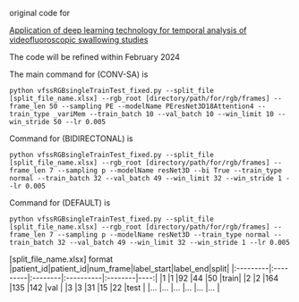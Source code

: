 original code for

[Application of deep learning technology for temporal analysis of videofluoroscopic swallowing studies](https://doi.org/10.1038/s41598-023-44802-3)

The code will be refined within February 2024

The main command for (CONV-SA) is 
```terminal
python vfssRGBsingleTrainTest_fixed.py --split_file [split_file_name.xlsx] --rgb_root [directory/path/for/rgb/frames] --frame_len 50 --sampling PE --modelName PEresNet3D18Attention4 --train_type _variMem --train_batch 10 --val_batch 10 --win_limit 10 --win_stride 50 --lr 0.005
```

Command for (BIDIRECTONAL) is 
```termianl
python vfssRGBsingleTrainTest_fixed.py --split_file [split_file_name.xlsx] --rgb_root [directory/path/for/rgb/frames] --frame_len 7 --sampling p --modelName resNet3D --bi True --train_type normal --train_batch 32 --val_batch 49 --win_limit 32 --win_stride 1 --lr 0.005
```

Command for (DEFAULT) is 
```terminal
python vfssRGBsingleTrainTest_fixed.py --split_file [split_file_name.xlsx] --rgb_root [directory/path/for/rgb/frames] --frame_len 7 --sampling p --modelName resNet3D --train_type normal --train_batch 32 --val_batch 49 --win_limit 32 --win_stride 1 --lr 0.005
```

[split_file_name.xlsx] format
|patient_id|patient_id|num_frame|label_start|label_end|split|
|:---------|:---------|:--------|:----------|:--------|----:|
|1         |1         |92       |44         |50       |train|
|2         |2         |164      |135        |142      |val  |
|3         |3         |31       |15         |22       |test |
|...       |...       |...      |...        |...      |...  |
